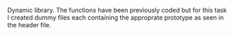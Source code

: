 Dynamic library. The functions have been previously coded but for this task I created dummy files each containing the approprate prototype as seen in the header file.
